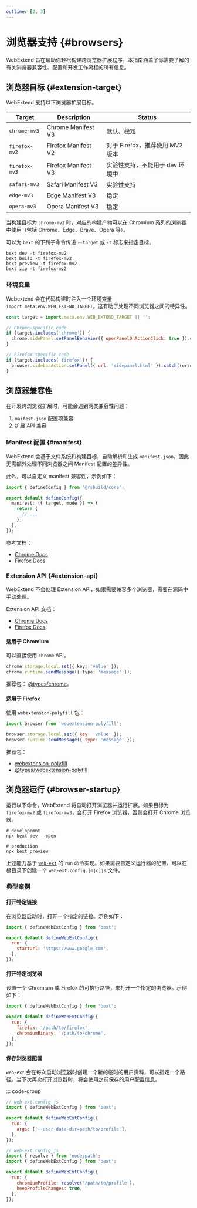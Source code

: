 ```yaml
---
outline: [2, 3]
---
```


# 浏览器支持 {#browsers}

WebExtend 旨在帮助你轻松构建跨浏览器扩展程序。本指南涵盖了你需要了解的有关浏览器兼容性、配置和开发工作流程的所有信息。

## 浏览器目标 {#extension-target}

WebExtend 支持以下浏览器扩展目标。

| Target        | Description         | Status                          |
| ------------- | ------------------- | ------------------------------- |
| `chrome-mv3`  | Chrome Manifest V3  | 默认、稳定                      |
| `firefox-mv2` | Firefox Manifest V2 | 对于 Firefox，推荐使用 MV2 版本 |
| `firefox-mv3` | Firefox Manifest V3 | 实验性支持，不能用于 dev 环境中 |
| `safari-mv3`  | Safari Manifest V3  | 实验性支持                      |
| `edge-mv3`    | Edge Manifest V3    | 稳定                            |
| `opera-mv3`   | Opera Manifest V3   | 稳定                            |

当构建目标为 `chrome-mv3` 时，对应的构建产物可以在 Chromium 系列的浏览器中使用（包括 Chrome、Edge、Brave、Opera 等）。

可以为 `bext` 的下列子命令传递 `--target` 或 `-t` 标志来指定目标。

```shell
bext dev -t firefox-mv2
bext build -t firefox-mv2
bext preview -t firefox-mv2
bext zip -t firefox-mv2
```

### 环境变量

Webextend 会在代码构建时注入一个环境变量 `import.meta.env.WEB_EXTEND_TARGET`，这有助于处理不同浏览器之间的特异性。

```js [src/background.js]
const target = import.meta.env.WEB_EXTEND_TARGET || '';

// Chrome-specific code
if (target.includes('chrome')) {
  chrome.sidePanel.setPanelBehavior({ openPanelOnActionClick: true }).catch((error) => console.error(error));
}

// Firefox-specific code
if (target.includes('firefox')) {
  browser.sidebarAction.setPanel({ url: 'sidepanel.html' }).catch((error) => console.error(error));
}
```

## 浏览器兼容性

在开发跨浏览器扩展时，可能会遇到两类兼容性问题：

1. `maifest.json` 配置项兼容
2. 扩展 API 兼容

### Manifest 配置 {#manifest}

WebExtend 会基于文件系统和构建目标，自动解析和生成 `manifest.json`，因此无需额外处理不同浏览器之间 Manifest 配置的差异性。

此外，可以自定义 manifest 兼容性，示例如下：

```ts [bext.config.ts]
import { defineConfig } from '@rsbuild/core';

export default defineConfig({
  manifest: ({ target, mode }) => {
    return {
      // ...
    };
  },
});
```

参考文档：

- [Chrome Docs](https://developer.chrome.com/docs/extensions/reference/manifest)
- [Firefox Docs](https://developer.mozilla.org/en-US/docs/Mozilla/Add-ons/WebExtensions/manifest.json)

### Extension API {#extension-api}

WebExtend 不会处理 Extension API，如果需要兼容多个浏览器，需要在源码中手动处理。

Extension API 文档：

- [Chrome Docs](https://developer.chrome.com/docs/extensions/reference/api)
- [Firefox Docs](https://developer.mozilla.org/en-US/docs/Mozilla/Add-ons/WebExtensions/API)

#### 适用于 Chromium

可以直接使用 `chrome` API。

```ts
chrome.storage.local.set({ key: 'value' });
chrome.runtime.sendMessage({ type: 'message' });
```

推荐包： [@types/chrome](https://www.npmjs.com/package/@types/chrome)。

#### 适用于 Firefox

使用 `webextension-polyfill` 包：

```js
import browser from 'webextension-polyfill';

browser.storage.local.set({ key: 'value' });
browser.runtime.sendMessage({ type: 'message' });
```

推荐包：

- [webextension-polyfill](https://www.npmjs.com/package/webextension-polyfill)
- [@types/webextension-polyfill](https://www.npmjs.com/package/@types/webextension-polyfill)

## 浏览器运行 {#browser-startup}

运行以下命令，WebExtend 将自动打开浏览器并运行扩展。如果目标为 `firefox-mv2` 或 `firefox-mv3`，会打开 Firefox 浏览器，否则会打开 Chrome 浏览器。

```shell
# developemnt
npx bext dev --open

# production
npx bext preview
```

上述能力基于 [`web-ext`](https://github.com/mozilla/web-ext) 的 `run` 命令实现。如果需要自定义运行器的配置，可以在根目录下创建一个 `web-ext.config.[m|c]js` 文件。

### 典型案例

#### 打开特定链接

在浏览器启动时，打开一个指定的链接。示例如下：

```js [web-ext.config.js]
import { defineWebExtConfig } from 'bext';

export default defineWebExtConfig({
  run: {
    startUrl: 'https://www.google.com',
  },
});
```

#### 打开特定浏览器

设置一个 Chromium 或 Firefox 的可执行路径，来打开一个指定的浏览器。示例如下：

```js [web-ext.config.js]
import { defineWebExtConfig } from 'bext';

export default defineWebExtConfig({
  run: {
    firefox: '/path/to/firefox',
    chromiumBinary: '/path/to/chrome',
  },
});
```

#### 保存浏览器配置

`web-ext` 会在每次启动浏览器时创建一个新的临时的用户资料，可以指定一个路径。当下次再次打开浏览器时，将会使用之前保存的用户配置信息。

::: code-group

```js [Mac/Linux]
// web-ext.config.js
import { defineWebExtConfig } from 'bext';

export default defineWebExtConfig({
  run: {
    args: ['--user-data-dir=path/to/profile'],
  },
});
```

```js [Windows]
// web-ext.config.js
import { resolve } from 'node:path';
import { defineWebExtConfig } from 'bext';

export default defineWebExtConfig({
  run: {
    chromiumProfile: resolve('/path/to/profile'),
    keepProfileChanges: true,
  },
});
```

